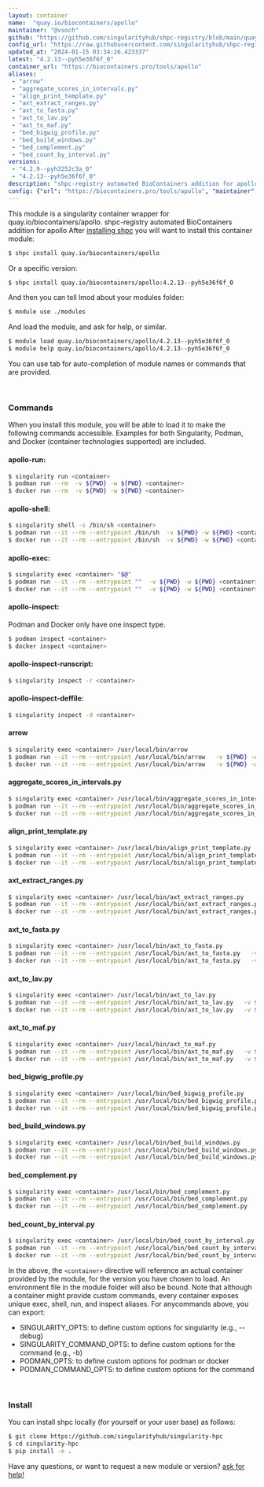 ```yaml
---
layout: container
name:  "quay.io/biocontainers/apollo"
maintainer: "@vsoch"
github: "https://github.com/singularityhub/shpc-registry/blob/main/quay.io/biocontainers/apollo/container.yaml"
config_url: "https://raw.githubusercontent.com/singularityhub/shpc-registry/main/quay.io/biocontainers/apollo/container.yaml"
updated_at: "2024-01-15 03:34:26.423337"
latest: "4.2.13--pyh5e36f6f_0"
container_url: "https://biocontainers.pro/tools/apollo"
aliases:
 - "arrow"
 - "aggregate_scores_in_intervals.py"
 - "align_print_template.py"
 - "axt_extract_ranges.py"
 - "axt_to_fasta.py"
 - "axt_to_lav.py"
 - "axt_to_maf.py"
 - "bed_bigwig_profile.py"
 - "bed_build_windows.py"
 - "bed_complement.py"
 - "bed_count_by_interval.py"
versions:
 - "4.2.9--pyh3252c3a_0"
 - "4.2.13--pyh5e36f6f_0"
description: "shpc-registry automated BioContainers addition for apollo"
config: {"url": "https://biocontainers.pro/tools/apollo", "maintainer": "@vsoch", "description": "shpc-registry automated BioContainers addition for apollo", "latest": {"4.2.13--pyh5e36f6f_0": "sha256:b5f6cbb720eeef1e27551a006167a5f306d487b4839326c82440035f5e6fc3ad"}, "tags": {"4.2.9--pyh3252c3a_0": "sha256:39fd119b46afeede690b6464e46e090d4dd1166564b8cb9d5659ecf32f29a56a", "4.2.13--pyh5e36f6f_0": "sha256:b5f6cbb720eeef1e27551a006167a5f306d487b4839326c82440035f5e6fc3ad"}, "docker": "quay.io/biocontainers/apollo", "aliases": {"arrow": "/usr/local/bin/arrow", "aggregate_scores_in_intervals.py": "/usr/local/bin/aggregate_scores_in_intervals.py", "align_print_template.py": "/usr/local/bin/align_print_template.py", "axt_extract_ranges.py": "/usr/local/bin/axt_extract_ranges.py", "axt_to_fasta.py": "/usr/local/bin/axt_to_fasta.py", "axt_to_lav.py": "/usr/local/bin/axt_to_lav.py", "axt_to_maf.py": "/usr/local/bin/axt_to_maf.py", "bed_bigwig_profile.py": "/usr/local/bin/bed_bigwig_profile.py", "bed_build_windows.py": "/usr/local/bin/bed_build_windows.py", "bed_complement.py": "/usr/local/bin/bed_complement.py", "bed_count_by_interval.py": "/usr/local/bin/bed_count_by_interval.py"}}
---
```


This module is a singularity container wrapper for quay.io/biocontainers/apollo.
shpc-registry automated BioContainers addition for apollo
After [installing shpc](#install) you will want to install this container module:


```bash
$ shpc install quay.io/biocontainers/apollo
```

Or a specific version:

```bash
$ shpc install quay.io/biocontainers/apollo:4.2.13--pyh5e36f6f_0
```

And then you can tell lmod about your modules folder:

```bash
$ module use ./modules
```

And load the module, and ask for help, or similar.

```bash
$ module load quay.io/biocontainers/apollo/4.2.13--pyh5e36f6f_0
$ module help quay.io/biocontainers/apollo/4.2.13--pyh5e36f6f_0
```

You can use tab for auto-completion of module names or commands that are provided.

<br>

### Commands

When you install this module, you will be able to load it to make the following commands accessible.
Examples for both Singularity, Podman, and Docker (container technologies supported) are included.

#### apollo-run:

```bash
$ singularity run <container>
$ podman run --rm  -v ${PWD} -w ${PWD} <container>
$ docker run --rm  -v ${PWD} -w ${PWD} <container>
```

#### apollo-shell:

```bash
$ singularity shell -s /bin/sh <container>
$ podman run --it --rm --entrypoint /bin/sh  -v ${PWD} -w ${PWD} <container>
$ docker run --it --rm --entrypoint /bin/sh  -v ${PWD} -w ${PWD} <container>
```

#### apollo-exec:

```bash
$ singularity exec <container> "$@"
$ podman run --it --rm --entrypoint ""  -v ${PWD} -w ${PWD} <container> "$@"
$ docker run --it --rm --entrypoint ""  -v ${PWD} -w ${PWD} <container> "$@"
```

#### apollo-inspect:

Podman and Docker only have one inspect type.

```bash
$ podman inspect <container>
$ docker inspect <container>
```

#### apollo-inspect-runscript:

```bash
$ singularity inspect -r <container>
```

#### apollo-inspect-deffile:

```bash
$ singularity inspect -d <container>
```


#### arrow

```bash
$ singularity exec <container> /usr/local/bin/arrow
$ podman run --it --rm --entrypoint /usr/local/bin/arrow   -v ${PWD} -w ${PWD} <container> -c " $@"
$ docker run --it --rm --entrypoint /usr/local/bin/arrow   -v ${PWD} -w ${PWD} <container> -c " $@"
```


#### aggregate_scores_in_intervals.py

```bash
$ singularity exec <container> /usr/local/bin/aggregate_scores_in_intervals.py
$ podman run --it --rm --entrypoint /usr/local/bin/aggregate_scores_in_intervals.py   -v ${PWD} -w ${PWD} <container> -c " $@"
$ docker run --it --rm --entrypoint /usr/local/bin/aggregate_scores_in_intervals.py   -v ${PWD} -w ${PWD} <container> -c " $@"
```


#### align_print_template.py

```bash
$ singularity exec <container> /usr/local/bin/align_print_template.py
$ podman run --it --rm --entrypoint /usr/local/bin/align_print_template.py   -v ${PWD} -w ${PWD} <container> -c " $@"
$ docker run --it --rm --entrypoint /usr/local/bin/align_print_template.py   -v ${PWD} -w ${PWD} <container> -c " $@"
```


#### axt_extract_ranges.py

```bash
$ singularity exec <container> /usr/local/bin/axt_extract_ranges.py
$ podman run --it --rm --entrypoint /usr/local/bin/axt_extract_ranges.py   -v ${PWD} -w ${PWD} <container> -c " $@"
$ docker run --it --rm --entrypoint /usr/local/bin/axt_extract_ranges.py   -v ${PWD} -w ${PWD} <container> -c " $@"
```


#### axt_to_fasta.py

```bash
$ singularity exec <container> /usr/local/bin/axt_to_fasta.py
$ podman run --it --rm --entrypoint /usr/local/bin/axt_to_fasta.py   -v ${PWD} -w ${PWD} <container> -c " $@"
$ docker run --it --rm --entrypoint /usr/local/bin/axt_to_fasta.py   -v ${PWD} -w ${PWD} <container> -c " $@"
```


#### axt_to_lav.py

```bash
$ singularity exec <container> /usr/local/bin/axt_to_lav.py
$ podman run --it --rm --entrypoint /usr/local/bin/axt_to_lav.py   -v ${PWD} -w ${PWD} <container> -c " $@"
$ docker run --it --rm --entrypoint /usr/local/bin/axt_to_lav.py   -v ${PWD} -w ${PWD} <container> -c " $@"
```


#### axt_to_maf.py

```bash
$ singularity exec <container> /usr/local/bin/axt_to_maf.py
$ podman run --it --rm --entrypoint /usr/local/bin/axt_to_maf.py   -v ${PWD} -w ${PWD} <container> -c " $@"
$ docker run --it --rm --entrypoint /usr/local/bin/axt_to_maf.py   -v ${PWD} -w ${PWD} <container> -c " $@"
```


#### bed_bigwig_profile.py

```bash
$ singularity exec <container> /usr/local/bin/bed_bigwig_profile.py
$ podman run --it --rm --entrypoint /usr/local/bin/bed_bigwig_profile.py   -v ${PWD} -w ${PWD} <container> -c " $@"
$ docker run --it --rm --entrypoint /usr/local/bin/bed_bigwig_profile.py   -v ${PWD} -w ${PWD} <container> -c " $@"
```


#### bed_build_windows.py

```bash
$ singularity exec <container> /usr/local/bin/bed_build_windows.py
$ podman run --it --rm --entrypoint /usr/local/bin/bed_build_windows.py   -v ${PWD} -w ${PWD} <container> -c " $@"
$ docker run --it --rm --entrypoint /usr/local/bin/bed_build_windows.py   -v ${PWD} -w ${PWD} <container> -c " $@"
```


#### bed_complement.py

```bash
$ singularity exec <container> /usr/local/bin/bed_complement.py
$ podman run --it --rm --entrypoint /usr/local/bin/bed_complement.py   -v ${PWD} -w ${PWD} <container> -c " $@"
$ docker run --it --rm --entrypoint /usr/local/bin/bed_complement.py   -v ${PWD} -w ${PWD} <container> -c " $@"
```


#### bed_count_by_interval.py

```bash
$ singularity exec <container> /usr/local/bin/bed_count_by_interval.py
$ podman run --it --rm --entrypoint /usr/local/bin/bed_count_by_interval.py   -v ${PWD} -w ${PWD} <container> -c " $@"
$ docker run --it --rm --entrypoint /usr/local/bin/bed_count_by_interval.py   -v ${PWD} -w ${PWD} <container> -c " $@"
```



In the above, the `<container>` directive will reference an actual container provided
by the module, for the version you have chosen to load. An environment file in the
module folder will also be bound. Note that although a container
might provide custom commands, every container exposes unique exec, shell, run, and
inspect aliases. For anycommands above, you can export:

 - SINGULARITY_OPTS: to define custom options for singularity (e.g., --debug)
 - SINGULARITY_COMMAND_OPTS: to define custom options for the command (e.g., -b)
 - PODMAN_OPTS: to define custom options for podman or docker
 - PODMAN_COMMAND_OPTS: to define custom options for the command

<br>

### Install

You can install shpc locally (for yourself or your user base) as follows:

```bash
$ git clone https://github.com/singularityhub/singularity-hpc
$ cd singularity-hpc
$ pip install -e .
```

Have any questions, or want to request a new module or version? [ask for help!](https://github.com/singularityhub/singularity-hpc/issues)